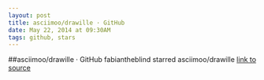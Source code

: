 ```yaml
---
layout: post
title: asciimoo/drawille · GitHub
date: May 22, 2014 at 09:30AM
tags: github, stars
---
```

##asciimoo/drawille · GitHub
fabiantheblind starred asciimoo/drawille
[link to source](http://ift.tt/1iPbJqI) 
